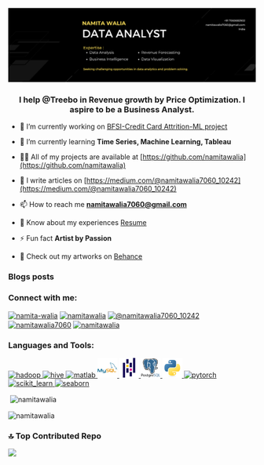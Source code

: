 

<div align="center"> <img src="https://raw.githubusercontent.com/namitawalia/namitawalia/main/Github banner 2.png"> </div>
<h3 align="center">I help @Treebo in Revenue growth by Price Optimization. I aspire to be a Business Analyst.</h3>



- 🔭 I’m currently working on [BFSI-Credit Card Attrition-ML project](https://github.com/namitawalia/Credit-Card-Attrition)

- 🌱 I’m currently learning **Time Series, Machine Learning, Tableau**

- 👨‍💻 All of my projects are available at [https://github.com/namitawalia](https://github.com/namitawalia)

- 📝 I write articles on [https://medium.com/@namitawalia7060_10242](https://medium.com/@namitawalia7060_10242)

- 📫 How to reach me **namitawalia7060@gmail.com**

- 📄 Know about my experiences [Resume](https://drive.google.com/file/d/1v_NyDAAScbKRgxKk78xsU-LEAySbzE80/view?usp=drive_link)

- ⚡ Fun fact **Artist by Passion**

-  🎨 Check out my artworks on [Behance](https://www.behance.net/namita-walia)

### Blogs posts
<!-- BLOG-POST-LIST:START -->
<!-- BLOG-POST-LIST:END -->

<h3 align="left">Connect with me:</h3>
<p align="left">
<a href="https://linkedin.com/in/namita-walia" target="blank"><img align="center" src="https://raw.githubusercontent.com/rahuldkjain/github-profile-readme-generator/master/src/images/icons/Social/linked-in-alt.svg" alt="namita-walia" height="30" width="40" /></a>
<a href="https://kaggle.com/namitawalia" target="blank"><img align="center" src="https://raw.githubusercontent.com/rahuldkjain/github-profile-readme-generator/master/src/images/icons/Social/kaggle.svg" alt="namitawalia" height="30" width="40" /></a>
<a href="https://medium.com/@namitawalia7060_10242" target="blank"><img align="center" src="https://raw.githubusercontent.com/rahuldkjain/github-profile-readme-generator/master/src/images/icons/Social/medium.svg" alt="@namitawalia7060_10242" height="30" width="40" /></a>
<a href="https://www.hackerrank.com/namitawalia7060" target="blank"><img align="center" src="https://raw.githubusercontent.com/rahuldkjain/github-profile-readme-generator/master/src/images/icons/Social/hackerrank.svg" alt="namitawalia7060" height="30" width="40" /></a>
<a href="https://www.leetcode.com/namitawalia" target="blank"><img align="center" src="https://raw.githubusercontent.com/rahuldkjain/github-profile-readme-generator/master/src/images/icons/Social/leet-code.svg" alt="namitawalia" height="30" width="40" /></a>
</p>

<h3 align="left">Languages and Tools:</h3>
<p align="left"> <a href="https://hadoop.apache.org/" target="_blank" rel="noreferrer"> <img src="https://www.vectorlogo.zone/logos/apache_hadoop/apache_hadoop-icon.svg" alt="hadoop" width="40" height="40"/> </a> <a href="https://hive.apache.org/" target="_blank" rel="noreferrer"> <img src="https://www.vectorlogo.zone/logos/apache_hive/apache_hive-icon.svg" alt="hive" width="40" height="40"/> </a> <a href="https://www.mathworks.com/" target="_blank" rel="noreferrer"> <img src="https://upload.wikimedia.org/wikipedia/commons/2/21/Matlab_Logo.png" alt="matlab" width="40" height="40"/> </a> <a href="https://www.mysql.com/" target="_blank" rel="noreferrer"> <img src="https://raw.githubusercontent.com/devicons/devicon/master/icons/mysql/mysql-original-wordmark.svg" alt="mysql" width="40" height="40"/> </a> <a href="https://pandas.pydata.org/" target="_blank" rel="noreferrer"> <img src="https://raw.githubusercontent.com/devicons/devicon/2ae2a900d2f041da66e950e4d48052658d850630/icons/pandas/pandas-original.svg" alt="pandas" width="40" height="40"/> </a> <a href="https://www.postgresql.org" target="_blank" rel="noreferrer"> <img src="https://raw.githubusercontent.com/devicons/devicon/master/icons/postgresql/postgresql-original-wordmark.svg" alt="postgresql" width="40" height="40"/> </a> <a href="https://www.python.org" target="_blank" rel="noreferrer"> <img src="https://raw.githubusercontent.com/devicons/devicon/master/icons/python/python-original.svg" alt="python" width="40" height="40"/> </a> <a href="https://pytorch.org/" target="_blank" rel="noreferrer"> <img src="https://www.vectorlogo.zone/logos/pytorch/pytorch-icon.svg" alt="pytorch" width="40" height="40"/> </a> <a href="https://scikit-learn.org/" target="_blank" rel="noreferrer"> <img src="https://upload.wikimedia.org/wikipedia/commons/0/05/Scikit_learn_logo_small.svg" alt="scikit_learn" width="40" height="40"/> </a> <a href="https://seaborn.pydata.org/" target="_blank" rel="noreferrer"> <img src="https://seaborn.pydata.org/_images/logo-mark-lightbg.svg" alt="seaborn" width="40" height="40"/> </a> </p>



<p>&nbsp;<img align="center" src="https://github-readme-stats.vercel.app/api?username=namitawalia&show_icons=true&locale=en" alt="namitawalia" /></p>

<p><img align="center" src="https://github-readme-streak-stats.herokuapp.com/?user=namitawalia&" alt="namitawalia" /></p>

### 🔝 Top Contributed Repo
![](https://github-contributor-stats.vercel.app/api?username=namitawalia&limit=5&theme=flat&combine_all_yearly_contributions=true)
